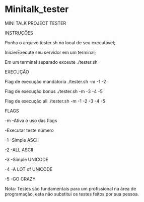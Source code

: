 # Minitalk_tester
MINI TALK PROJECT TESTER

INSTRUÇÕES

Ponha o arquivo tester.sh no local de seu executável;

Inicie/Execute seu servidor em um terminal;

Em um terminal separado exceute ./tester.sh <PID>

EXECUÇÃO

Flag de execução mandatoria ./tester.sh -m -1 -2 <PID>

Flag de execução bonus ./tester.sh -m -3 -4 -5 <PID>

Flag de execução all ./tester.sh -m -1 -2 -3 -4 -5 <PID>

 FLAGS

-m -Ativa o uso das flags

-Executar teste número

-1 -Simple ASCII

-2 -ALL ASCII

-3 -Simple UNICODE

-4 -A LOT of UNICODE

-5 -GO CRAZY

Nota: Testes são fundamentais para um profissional na área de programação, esta não substitui os testes feitos por sua pessoa.
